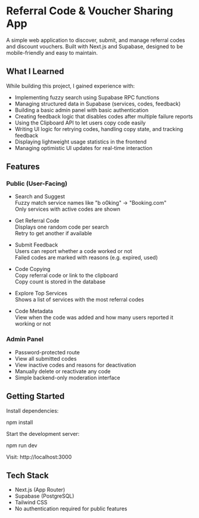 # Referral Code & Voucher Sharing App

A simple web application to discover, submit, and manage referral codes and discount vouchers. Built with Next.js and Supabase, designed to be mobile-friendly and easy to maintain.

## What I Learned

While building this project, I gained experience with:

- Implementing fuzzy search using Supabase RPC functions
- Managing structured data in Supabase (services, codes, feedback)
- Building a basic admin panel with basic authentication
- Creating feedback logic that disables codes after multiple failure reports
- Using the Clipboard API to let users copy code easily
- Writing UI logic for retrying codes, handling copy state, and tracking feedback
- Displaying lightweight usage statistics in the frontend
- Managing optimistic UI updates for real-time interaction

## Features

### Public (User-Facing)

- Search and Suggest  
  Fuzzy match service names like "b o0king" → "Booking.com"  
  Only services with active codes are shown

- Get Referral Code  
  Displays one random code per search  
  Retry to get another if available

- Submit Feedback  
  Users can report whether a code worked or not  
  Failed codes are marked with reasons (e.g. expired, used)

- Code Copying  
  Copy referral code or link to the clipboard  
  Copy count is stored in the database

- Explore Top Services  
  Shows a list of services with the most referral codes

- Code Metadata  
  View when the code was added and how many users reported it working or not

### Admin Panel

- Password-protected route
- View all submitted codes
- View inactive codes and reasons for deactivation
- Manually delete or reactivate any code
- Simple backend-only moderation interface

## Getting Started

Install dependencies:

npm install

Start the development server:

npm run dev

Visit: http://localhost:3000

## Tech Stack

- Next.js (App Router)
- Supabase (PostgreSQL)
- Tailwind CSS
- No authentication required for public features
